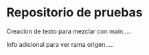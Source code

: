 # Repositorio de pruebas

Creacion de texto para mezclar con main.....

Info adicional para ver rama origen.....